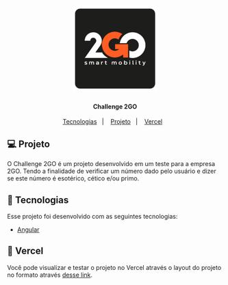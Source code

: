 <h1 align="center">
    <img alt="Logo 2GO" title="#logo2go" src="src/assets/imgs/logo-challenge-2go.png" width="200px" />
</h1>

<h4 align="center">
  Challenge 2GO
</h4>

<p align="center">
  <a href="#-tecnologias">Tecnologias</a>&nbsp;&nbsp;&nbsp;|&nbsp;&nbsp;&nbsp;
  <a href="#-projeto">Projeto</a>&nbsp;&nbsp;&nbsp;|&nbsp;&nbsp;&nbsp;
  <a href="#-vercel">Vercel</a>&nbsp;&nbsp;&nbsp;
</p>

## 💻 Projeto

O Challenge 2GO é um projeto desenvolvido em um teste para a empresa 2GO. Tendo a finalidade de verificar um número dado pelo usuário e dizer se este número é esotérico, cético e/ou primo.

## 🚀 Tecnologias

Esse projeto foi desenvolvido com as seguintes tecnologias:

- [Angular](https://angular.io/)

## 🔖 Vercel

Você pode visualizar e testar o projeto no Vercel através o layout do projeto no formato através [desse link](https://challenge-2go.vercel.app/home). 

